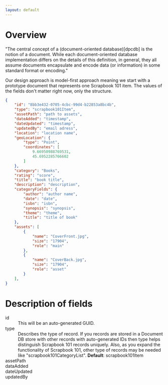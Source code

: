 ```yaml
---
layout: default
---
```

[docdb]: https://en.wikipedia.org/wiki/Document-oriented_database

# Overview

"The central concept of a (document-oriented database)[dpcdb] is the notion of a document. 
While each document-oriented database implementation differs on the details of this definition, in general, they all assume documents
encapsulate and encode data (or information) in some standard format or encoding."

Our design approach is model-first approach meaning we start with a prototype document that represents one Scrapbook 101 item. The values of the fields don't matter right now, only the structure.

```json
{
    "id": "8bb3e432-0705-4cbc-99d4-b22853a8bc4b",
    "type": "scrapbook101Item",
    "assetPath": "path to assets",
    "dateAdded": "timestamp",
    "dateUpdated": "timestamp",
    "updatedBy": "email adress",
    "location": "location name",
    "geoLocation": {
        "type": "Point",
        "coordinates": [
            9.66950988769531,
            45.6952285766602
        ]
    },
    "category": "Books",
    "rating": "score",
    "title": "book title",
    "description": "description",
    "categoryFields": {
        "author": "author name",
        "date": "date",
        "isbn": "isbn",
        "synopsis": "synopsis",
        "theme": "theme",
        "title": "title of book"
    },
    "assets": [
        {
            "name": "CoverFront.jpg",
            "size": "17904",
            "role": "main"
        },
        {
            "name": "CoverBack.jpg",
            "size": "17904",
            "role": "asset"
        }
    ],
}

```
# Description of fields

<dl>
    <dt>id</dt>
    <dd>This will be an auto-generated GUID.
    </dd>
    <dt>type</dt>
    <dd>Describes the type of record. If you records are stored in a Document DB store with other records with auto-generated
        IDs then type helps distinguish Scrapbook 101 records uniquely. Also, as you expand the functionality of Scrapbook 101,
        other type of records may be needed like "scrapbook101CategoryList".  <strong>Default</strong>: scrapbook101Item
    </dd>
    <dt>assetPath</dt>
    <dd>
    </dd>
    <dt>dataAdded</dt>
    <dd>
    </dd>
    <dt>dateUpdated</dt>
    <dd>
    </dd>
    <dt>updatedBy</dt>
    <dd>
    </dd>
</dl>
